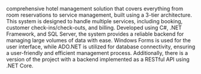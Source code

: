  comprehensive hotel management solution that covers everything from room reservations to service management, built using a 3-tier architecture. This system is designed to handle multiple services, including booking, customer check-ins/check-outs, and billing. Developed using C#, .NET Framework, and SQL Server, the system provides a reliable backend for managing large volumes of data with ease. Windows Forms is used for the user interface, while ADO.NET is utilized for database connectivity, ensuring a user-friendly and efficient management process. Additionally, there is a version of the project with a backend implemented as a RESTful API using .NET Core.
